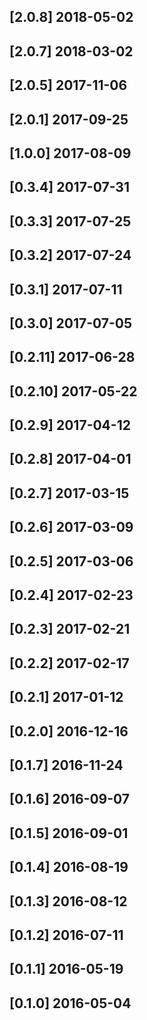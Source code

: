 ## [2.0.8] 2018-05-02


## [2.0.7] 2018-03-02


## [2.0.5] 2017-11-06


## [2.0.1] 2017-09-25


## [1.0.0] 2017-08-09


## [0.3.4] 2017-07-31


## [0.3.3] 2017-07-25


## [0.3.2] 2017-07-24


## [0.3.1] 2017-07-11


## [0.3.0] 2017-07-05


## [0.2.11] 2017-06-28


## [0.2.10] 2017-05-22


## [0.2.9] 2017-04-12


## [0.2.8] 2017-04-01


## [0.2.7] 2017-03-15


## [0.2.6] 2017-03-09


## [0.2.5] 2017-03-06


## [0.2.4] 2017-02-23


## [0.2.3] 2017-02-21


## [0.2.2] 2017-02-17


## [0.2.1] 2017-01-12


## [0.2.0] 2016-12-16


## [0.1.7] 2016-11-24


## [0.1.6] 2016-09-07


## [0.1.5] 2016-09-01


## [0.1.4] 2016-08-19


## [0.1.3] 2016-08-12


## [0.1.2] 2016-07-11


## [0.1.1] 2016-05-19


## [0.1.0] 2016-05-04


